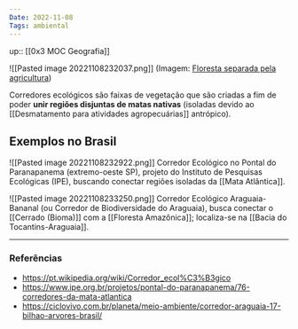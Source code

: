 ```yaml
---
Date: 2022-11-08
Tags: ambiental
---
```

up:: [[0x3 MOC Geografia]]

![[Pasted image 20221108232037.png]]
(Imagem: [Floresta separada pela agricultura](https://pt.wikipedia.org/wiki/Corredor_ecol%C3%B3gico#/media/Ficheiro:Blickvomidarkopf.jpg))

Corredores ecológicos são faixas de vegetação que são criadas a fim de poder **unir regiões disjuntas de matas nativas** (isoladas devido ao [[Desmatamento para atividades agropecuárias]] antrópico). 

## Exemplos no Brasil
![[Pasted image 20221108232922.png]]
Corredor Ecológico no Pontal do Paranapanema (extremo-oeste SP), projeto do Instituto de Pesquisas Ecológicas (IPE), buscando conectar regiões isoladas da [[Mata Atlântica]].

![[Pasted image 20221108233250.png]]
Corredor Ecológico Araguaia-Bananal (ou Corredor de Biodiversidade do Araguaia), busca conectar o [[Cerrado (Bioma)]] com a [[Floresta Amazônica]]; localiza-se na [[Bacia do Tocantins-Araguaia]].


---
### Referências
- https://pt.wikipedia.org/wiki/Corredor_ecol%C3%B3gico
- https://www.ipe.org.br/projetos/pontal-do-paranapanema/76-corredores-da-mata-atlantica
- https://ciclovivo.com.br/planeta/meio-ambiente/corredor-araguaia-17-bilhao-arvores-brasil/